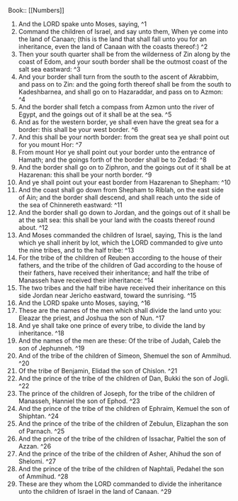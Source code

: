  Book:: [[Numbers]]
 1. And the LORD spake unto Moses, saying, ^1
 2. Command the children of Israel, and say unto them, When ye come into the land of Canaan; (this is the land that shall fall unto you for an inheritance, even the land of Canaan with the coasts thereof:) ^2
 3. Then your south quarter shall be from the wilderness of Zin along by the coast of Edom, and your south border shall be the outmost coast of the salt sea eastward: ^3
 4. And your border shall turn from the south to the ascent of Akrabbim, and pass on to Zin: and the going forth thereof shall be from the south to Kadeshbarnea, and shall go on to Hazaraddar, and pass on to Azmon: ^4
 5. And the border shall fetch a compass from Azmon unto the river of Egypt, and the goings out of it shall be at the sea. ^5
 6. And as for the western border, ye shall even have the great sea for a border: this shall be your west border. ^6
 7. And this shall be your north border: from the great sea ye shall point out for you mount Hor: ^7
 8. From mount Hor ye shall point out your border unto the entrance of Hamath; and the goings forth of the border shall be to Zedad: ^8
 9. And the border shall go on to Ziphron, and the goings out of it shall be at Hazarenan: this shall be your north border. ^9
 10. And ye shall point out your east border from Hazarenan to Shepham: ^10
 11. And the coast shall go down from Shepham to Riblah, on the east side of Ain; and the border shall descend, and shall reach unto the side of the sea of Chinnereth eastward: ^11
 12. And the border shall go down to Jordan, and the goings out of it shall be at the salt sea: this shall be your land with the coasts thereof round about. ^12
 13. And Moses commanded the children of Israel, saying, This is the land which ye shall inherit by lot, which the LORD commanded to give unto the nine tribes, and to the half tribe: ^13
 14. For the tribe of the children of Reuben according to the house of their fathers, and the tribe of the children of Gad according to the house of their fathers, have received their inheritance; and half the tribe of Manasseh have received their inheritance: ^14
 15. The two tribes and the half tribe have received their inheritance on this side Jordan near Jericho eastward, toward the sunrising. ^15
 16. And the LORD spake unto Moses, saying, ^16
 17. These are the names of the men which shall divide the land unto you: Eleazar the priest, and Joshua the son of Nun. ^17
 18. And ye shall take one prince of every tribe, to divide the land by inheritance. ^18
 19. And the names of the men are these: Of the tribe of Judah, Caleb the son of Jephunneh. ^19
 20. And of the tribe of the children of Simeon, Shemuel the son of Ammihud. ^20
 21. Of the tribe of Benjamin, Elidad the son of Chislon. ^21
 22. And the prince of the tribe of the children of Dan, Bukki the son of Jogli. ^22
 23. The prince of the children of Joseph, for the tribe of the children of Manasseh, Hanniel the son of Ephod. ^23
 24. And the prince of the tribe of the children of Ephraim, Kemuel the son of Shiphtan. ^24
 25. And the prince of the tribe of the children of Zebulun, Elizaphan the son of Parnach. ^25
 26. And the prince of the tribe of the children of Issachar, Paltiel the son of Azzan. ^26
 27. And the prince of the tribe of the children of Asher, Ahihud the son of Shelomi. ^27
 28. And the prince of the tribe of the children of Naphtali, Pedahel the son of Ammihud. ^28
 29. These are they whom the LORD commanded to divide the inheritance unto the children of Israel in the land of Canaan. ^29
